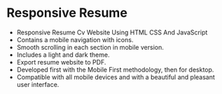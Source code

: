 # Responsive Resume

- Responsive Resume Cv Website Using HTML CSS And JavaScript
- Contains a mobile navigation with icons.
- Smooth scrolling in each section in mobile version.
- Includes a light and dark theme.
- Export resume website to PDF.
- Developed first with the Mobile First methodology, then for desktop.
- Compatible with all mobile devices and with a beautiful and pleasant user interface.

